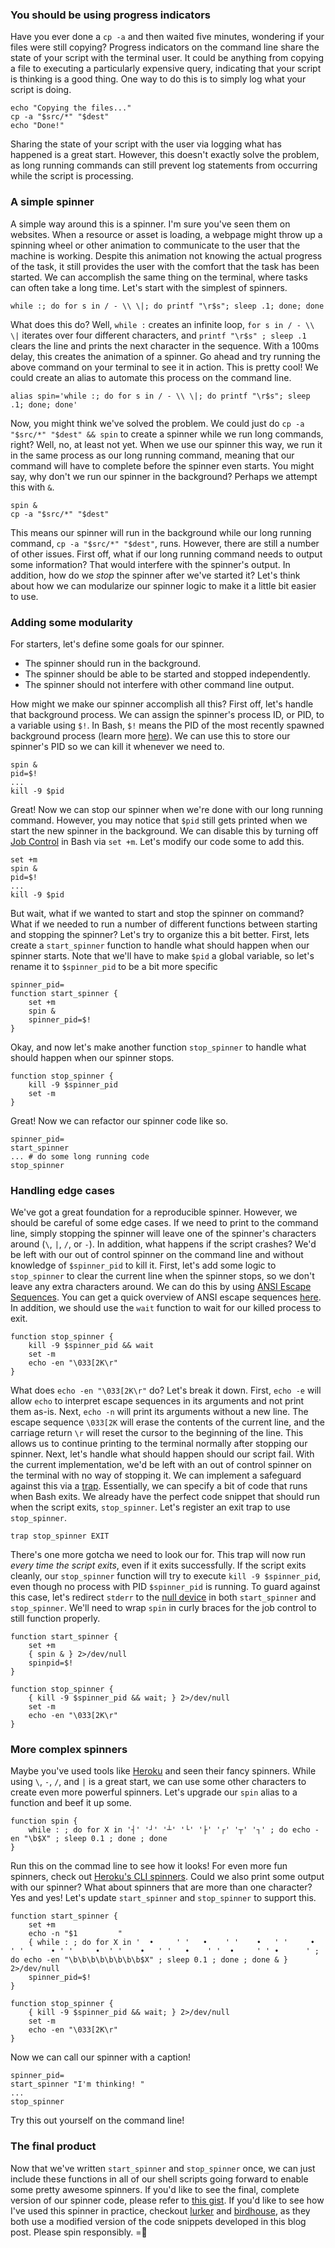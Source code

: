 ### You should be using progress indicators
Have you ever done a `cp -a` and then waited five minutes, wondering if your files were still copying? Progress indicators on the command line share the state of your script with the terminal user. It could be anything from copying a file to executing a particularly expensive query, indicating that your script is thinking is a good thing.
One way to do this is to simply log what your script is doing.
```
echo "Copying the files..."
cp -a "$src/*" "$dest"
echo "Done!"
```
Sharing the state of your script with the user via logging what has happened is a great start. However, this doesn't exactly solve the problem, as long running commands can still prevent log statements from occurring while the script is processing.

### A simple spinner
A simple way around this is a spinner. I'm sure you've seen them on websites. When a resource or asset is loading, a webpage might throw up a spinning wheel or other animation to communicate to the user that the machine is working. Despite this animation not knowing the actual progress of the task, it still provides the user with the comfort that the task has been started.
We can accomplish the same thing on the terminal, where tasks can often take a long time. Let's start with the simplest of spinners.
```
while :; do for s in / - \\ \|; do printf "\r$s"; sleep .1; done; done
```
What does this do? Well, `while :` creates an infinite loop, `for s in / - \\ \|` iterates over four different characters, and `printf "\r$s" ; sleep .1` clears the line and prints the next character in the sequence. With a 100ms delay, this creates the animation of a spinner. Go ahead and try running the above command on your terminal to see it in action.
This is pretty cool! We could create an alias to automate this process on the command line.
```
alias spin='while :; do for s in / - \\ \|; do printf "\r$s"; sleep .1; done; done'
```
Now, you might think we've solved the problem. We could just do `cp -a "$src/*" "$dest" && spin` to create a spinner while we run long commands, right? Well, no, at least not yet. When we use our spinner this way, we run it in the same process as our long running command, meaning that our command will have to complete before the spinner even starts.
You might say, why don't we run our spinner in the background? Perhaps we attempt this with `&`.
```
spin &
cp -a "$src/*" "$dest"
```
This means our spinner will run in the background while our long running command, `cp -a "$src/*" "$dest"`, runs. However, there are still a number of other issues. First off, what if our long running command needs to output some information? That would interfere with the spinner's output. In addition, how do we _stop_ the spinner after we've started it? Let's think about how we can modularize our spinner logic to make it a little bit easier to use.

### Adding some modularity
For starters, let's define some goals for our spinner.
* The spinner should run in the background.
* The spinner should be able to be started and stopped independently.
* The spinner should not interfere with other command line output.

How might we make our spinner accomplish all this? First off, let's handle that background process. We can assign the spinner's process ID, or PID, to a variable using `$!`. In Bash, `$!` means the PID of the most recently spawned background process (learn more [here](https://stackoverflow.com/a/5163260/6246128)). We can use this to store our spinner's PID so we can kill it whenever we need to.
```
spin &
pid=$!
...
kill -9 $pid
```
Great! Now we can stop our spinner when we're done with our long running command. However, you may notice that `$pid` still gets printed when we start the new spinner in the background. We can disable this by turning off [Job Control](https://www.gnu.org/software/bash/manual/html_node/Job-Control-Basics.html#Job-Control-Basics) in Bash via `set +m`. Let's modify our code some to add this.
```
set +m
spin &
pid=$!
...
kill -9 $pid
```
But wait, what if we wanted to start and stop the spinner on command? What if we needed to run a number of different functions between starting and stopping the spinner? Let's try to organize this a bit better.
First, lets create a `start_spinner` function to handle what should happen when our spinner starts. Note that we'll have to make `$pid` a global variable, so let's rename it to `$spinner_pid` to be a bit more specific
```
spinner_pid=
function start_spinner {
    set +m
    spin &
    spinner_pid=$!
}
```
Okay, and now let's make another function `stop_spinner` to handle what should happen when our spinner stops.
```
function stop_spinner {
    kill -9 $spinner_pid
    set -m
}
```
Great! Now we can refactor our spinner code like so.
```
spinner_pid=
start_spinner
... # do some long running code
stop_spinner
```

### Handling edge cases
We've got a great foundation for a reproducible spinner. However, we should be careful of some edge cases. If we need to print to the command line, simply stopping the spinner will leave one of the spinner's characters around (`\`, `|`, `/`, or `-`). In addition, what happens if the script crashes? We'd be left with our out of control spinner on the command line and without knowledge of `$spinner_pid` to kill it.
First, let's add some logic to `stop_spinner` to clear the current line when the spinner stops, so we don't leave any extra characters around. We can do this by using [ANSI Escape Sequences](https://tldp.org/HOWTO/Bash-Prompt-HOWTO/c327.html). You can get a quick overview of ANSI escape sequences [here](https://askubuntu.com/questions/831971/what-type-of-sequences-are-escape-sequences-starting-with-033). In addition, we should use the `wait` function to wait for our killed process to exit.
```
function stop_spinner {
    kill -9 $spinner_pid && wait
    set -m
    echo -en "\033[2K\r"
}
```
What does `echo -en "\033[2K\r"` do? Let's break it down. First, `echo -e` will allow `echo` to interpret escape sequences in its arguments and not print them as-is. Next, `echo -n` will print its arguments without a new line. The escape sequence `\033[2K` will erase the contents of the current line, and the carriage return `\r` will reset the cursor to the beginning of the line. This allows us to continue printing to the terminal normally after stopping our spinner.
Next, let's handle what should happen should our script fail. With the current implementation, we'd be left with an out of control spinner on the terminal with no way of stopping it. We can implement a safeguard against this via a [trap](https://tldp.org/LDP/Bash-Beginners-Guide/html/sect_12_02.html). Essentially, we can specify a bit of code that runs when Bash exits. We already have the perfect code snippet that should run when the script exits, `stop_spinner`. Let's register an exit trap to use `stop_spinner`.
```
trap stop_spinner EXIT
```
There's one more gotcha we need to look our for. This trap will now run _every time the script exits_, even if it exits successfully. If the script exits cleanly, our `stop_spinner` function will try to execute `kill -9 $spinner_pid`, even though no process with PID `$spinner_pid` is running. To guard against this case, let's redirect `stderr` to the [null device](https://askubuntu.com/questions/350208/what-does-2-dev-null-mean) in both `start_spinner` and `stop_spinner`. We'll need to wrap `spin` in curly braces for the job control to still function properly.
```
function start_spinner {
    set +m
    { spin & } 2>/dev/null
    spinpid=$!
}

function stop_spinner {
    { kill -9 $spinner_pid && wait; } 2>/dev/null
    set -m
    echo -en "\033[2K\r"
}
```

### More complex spinners
Maybe you've used tools like [Heroku](https://heroku.com/) and seen their fancy spinners. While using `\`, `-`, `/`, and `|` is a great start, we can use some other characters to create even more powerful spinners.
Let's upgrade our `spin` alias to a function and beef it up some.
```
function spin {
	while : ; do for X in '┤' '┘' '┴' '└' '├' '┌' '┬' '┐' ; do echo -en "\b$X" ; sleep 0.1 ; done ; done
}
```
Run this on the commad line to see how it looks! For even more fun spinners, check out [Heroku's CLI spinners](https://github.com/heroku/heroku-cli-util/blob/master/lib/spinners.json).
Could we also print some output with our spinner? What about spinners that are more than one character? Yes and yes! Let's update `start_spinner` and `stop_spinner` to support this.
```
function start_spinner {
    set +m
    echo -n "$1         "
    { while : ; do for X in '  •     ' '   •    ' '    •   ' '     •  ' '      • ' '     •  ' '    •   ' '   •    ' '  •     ' ' •      ' ; do echo -en "\b\b\b\b\b\b\b\b$X" ; sleep 0.1 ; done ; done & } 2>/dev/null
    spinner_pid=$!
}

function stop_spinner {
    { kill -9 $spinner_pid && wait; } 2>/dev/null
    set -m
    echo -en "\033[2K\r"
}
```
Now we can call our spinner with a caption!
```
spinner_pid=
start_spinner "I'm thinking! "
...
stop_spinner
```
Try this out yourself on the command line!

### The final product
Now that we've written `start_spinner` and `stop_spinner` once, we can just include these functions in all of our shell scripts going forward to enable some pretty awesome spinners. If you'd like to see the final, complete version of our spinner code, please refer to [this gist]().
If you'd like to see how I've used this spinner in practice, checkout [lurker]({{src:project/lurker.html}}) and [birdhouse]({{src:project/birdhouse.html}}), as they both use a modified version of the code snippets developed in this blog post.
Please spin responsibly.
=🦉